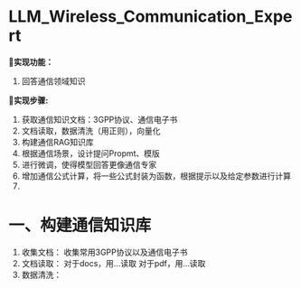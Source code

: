 # **LLM_Wireless_Communication_Expert**

🎯**实现功能：**
1. 回答通信领域知识

🚩**实现步骤:**
1. 获取通信知识文档：3GPP协议、通信电子书
2. 文档读取，数据清洗（用正则），向量化
3. 构建通信RAG知识库
4. 根据通信场景，设计提问Propmt、模版
5. 进行微调，使得模型回答更像通信专家
6. 增加通信公式计算，将一些公式封装为函数，根据提示以及给定参数进行计算
7. 

# 一、构建通信知识库
1. 收集文档：
收集常用3GPP协议以及通信电子书
2. 文档读取：
对于docs，用...读取
对于pdf，用...读取
3. 数据清洗：
